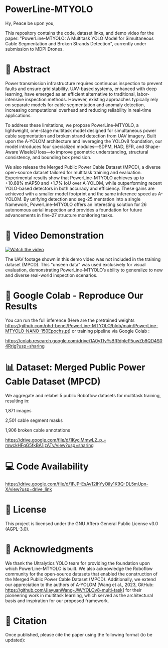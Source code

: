# PowerLine-MTYOLO

Hy, Peace be upon you,

This repository contains the code, dataset links, and demo video for the paper:
"PowerLine-MTYOLO: A Multitask YOLO Model for Simultaneous Cable Segmentation and Broken Strands Detection", currently under submission to MDPI Drones.

# 📜 Abstract

Power transmission infrastructure requires continuous inspection to prevent faults and ensure grid stability. UAV-based systems, enhanced with deep learning, have emerged as an efficient alternative to traditional, labor-intensive inspection methods. However, existing approaches typically rely on separate models for cable segmentation and anomaly detection, increasing computational overhead and reducing reliability in real-time applications.

To address these limitations, we propose PowerLine-MTYOLO, a lightweight, one-stage multitask model designed for simultaneous power cable segmentation and broken strand detection from UAV imagery. Built upon the A-YOLOM architecture and leveraging the YOLOv8 foundation, our model introduces four specialized modules—SDPM, HAD, EFR, and Shape-Aware WiseIoU loss—to improve geometric understanding, structural consistency, and bounding box precision.

We also release the Merged Public Power Cable Dataset (MPCD), a diverse open-source dataset tailored for multitask training and evaluation. Experimental results show that PowerLine-MTYOLO achieves up to +10.68% mAP50 and +1.7% IoU over A-YOLOM, while outperforming recent YOLO-based detectors in both accuracy and efficiency. These gains are achieved with a smaller model footprint and the same inference speed as A-YOLOM. By unifying detection and seg-25 mentation into a single framework, PowerLine-MTYOLO offers an interesting solution for 26 autonomous aerial inspection and provides a foundation for future advancements in fine-27 structure monitoring tasks.

 # 🎥 Video Demonstration

[![Watch the video](https://github.com/user-attachments/assets/edbccd9c-1082-46ca-bbdb-7344cebc93aa)]([https://drive.google.com/file/d/1BAyHy7wOnVeD2ZADb3s6ebX8UoOnylSc/view?usp=sharing](https://drive.google.com/file/d/1IDv4q4U8GqUEUcDtWPi5VUOeRUHWT77L/view?usp=sharing))


The UAV footage shown in this demo video was not included in the training dataset (MPCD). This "unseen data" was used exclusively for visual evaluation, demonstrating PowerLine-MTYOLO’s ability to generalize to new and diverse real-world inspection scenarios.


# 🧪 Google Colab - Reproduce Our Results

You can run the full inference (Here are the pretrained weights https://github.com/phd-benel/PowerLine-MTYOLO/blob/main/PowerLine-MTYOLO-NANO-150Epochs.pt) or training pipeline via Google Colab :

https://colab.research.google.com/drive/1A0yTIyYsBfRdpleP5uwZb8QD4S04Rrjg?usp=sharing

# 📊 Dataset: Merged Public Power Cable Dataset (MPCD)

We aggregate and relabel 5 public Roboflow datasets for multitask training, resulting in:

1,871 images

2,501 cable segment masks

1,906 broken cable annotations

https://drive.google.com/file/d/1KyciMmwL2_p_-mwckHFqG5fkBA1jzATv/view?usp=sharing

# 💻 Code Availability

https://drive.google.com/file/d/1FJP-EsAv12IhYyOiIy1K9Q-DL5mUpn-X/view?usp=drive_link

# 📄 License
This project is licensed under the GNU Affero General Public License v3.0 (AGPL-3.0).

# 🙏 Acknowledgments
We thank the Ultralytics YOLO team for providing the foundation upon which PowerLine-MTYOLO is built. We also acknowledge the Roboflow community for the open-source datasets that enabled the construction of the Merged Public Power Cable Dataset (MPCD). Additionally, we extend our appreciation to the authors of A-YOLOM [Wang et al., 2023, GitHub: https://github.com/JiayuanWang-JW/YOLOv8-multi-task] for their pioneering work in multitask learning, which served as the architectural basis and inspiration for our proposed framework.

# 📌 Citation
Once published, please cite the paper using the following format (to be updated): 
